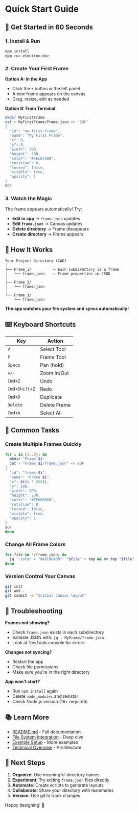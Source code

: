 # Quick Start Guide

## 🚀 Get Started in 60 Seconds

### 1. Install & Run
```bash
npm install
npm run electron:dev
```

### 2. Create Your First Frame

**Option A: In the App**
- Click the `+` button in the left panel
- A new frame appears on the canvas
- Drag, resize, edit as needed

**Option B: From Terminal**
```bash
mkdir MyFirstFrame
cat > MyFirstFrame/frame.json << 'EOF'
{
  "id": "my-first-frame",
  "name": "My First Frame",
  "x": 0,
  "y": 0,
  "width": 300,
  "height": 200,
  "color": "#4ECDC480",
  "rotation": 0,
  "locked": false,
  "visible": true,
  "opacity": 1
}
EOF
```

### 3. Watch the Magic

The frame appears automatically! Try:
- **Edit in app** → `frame.json` updates
- **Edit `frame.json`** → Canvas updates
- **Delete directory** → Frame disappears
- **Create directory** → Frame appears

## 📁 How It Works

```
Your Project Directory (CWD)
│
├── Frame_1/          ← Each subdirectory is a frame
│   └── frame.json    ← Frame properties in JSON
│
├── Frame_2/
│   └── frame.json
│
└── Frame_3/
    └── frame.json
```

**The app watches your file system and syncs automatically!**

## ⌨️ Keyboard Shortcuts

| Key | Action |
|-----|--------|
| `V` | Select Tool |
| `F` | Frame Tool |
| `Space` | Pan (hold) |
| `+/-` | Zoom In/Out |
| `Cmd+Z` | Undo |
| `Cmd+Shift+Z` | Redo |
| `Cmd+D` | Duplicate |
| `Delete` | Delete Frame |
| `Cmd+A` | Select All |

## 🎨 Common Tasks

### Create Multiple Frames Quickly

```bash
for i in {1..5}; do
  mkdir "Frame_$i"
  cat > "Frame_$i/frame.json" << EOF
{
  "id": "frame-$i",
  "name": "Frame $i",
  "x": $((i * 250)),
  "y": 100,
  "width": 200,
  "height": 200,
  "color": "#FF6B6B80",
  "rotation": 0,
  "locked": false,
  "visible": true,
  "opacity": 1
}
EOF
done
```

### Change All Frame Colors

```bash
for file in */frame.json; do
  jq '.color = "#4ECDC480"' "$file" > tmp && mv tmp "$file"
done
```

### Version Control Your Canvas

```bash
git init
git add .
git commit -m "Initial canvas layout"
```

## 🔧 Troubleshooting

**Frames not showing?**
- Check `frame.json` exists in each subdirectory
- Validate JSON with: `jq . MyFrame/frame.json`
- Look at DevTools console for errors

**Changes not syncing?**
- Restart the app
- Check file permissions
- Make sure you're in the right directory

**App won't start?**
- Run `npm install` again
- Delete `node_modules` and reinstall
- Check Node.js version (16+ required)

## 📚 Learn More

- [README.md](./README.md) - Full documentation
- [File System Integration](./docs/file-system-integration.md) - Deep dive
- [Example Setup](./docs/example-setup.md) - More examples
- [Technical Overview](./docs/overview.md) - Architecture

## 🎯 Next Steps

1. **Organize**: Use meaningful directory names
2. **Experiment**: Try editing `frame.json` files directly
3. **Automate**: Create scripts to generate layouts
4. **Collaborate**: Share your directory with teammates
5. **Version**: Use git to track changes

Happy designing! 🎨
